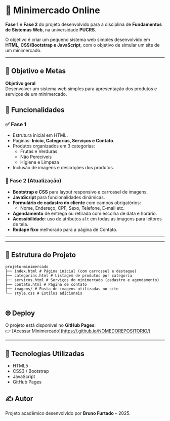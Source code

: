# 🛒 Minimercado Online

**Fase 1** e **Fase 2** do projeto desenvolvido para a disciplina de **Fundamentos de Sistemas Web**, na universidade **PUCRS**.  

O objetivo é criar um pequeno sistema web simples desenvolvido em **HTML, CSS/Bootstrap e JavaScript**, com o objetivo de simular um site de um minimercado.


---

## 🎯 Objetivo e Metas

**Objetivo geral**  
Desenvolver um sistema web simples para apresentação dos produtos e serviços de um minimercado.

## 🚀 Funcionalidades

### ✅ Fase 1
- Estrutura inicial em HTML.
- Páginas: **Início, Categorias, Serviços e Contato**.
- Produtos organizados em 3 categorias:
  - Frutas e Verduras
  - Não Perecíveis
  - Higiene e Limpeza
- Inclusão de imagens e descrições dos produtos.

### 🎨 Fase 2 (Atualização)
- **Bootstrap e CSS** para layout responsivo e carrossel de imagens.
- **JavaScript** para funcionalidades dinâmicas.
- **Formulário de cadastro do cliente** com campos obrigatórios:
  - Nome, Endereço, CPF, Sexo, Telefone, E-mail etc.
- **Agendamento** de entrega ou retirada com escolha de data e horário.
- **Acessibilidade**: uso de atributos `alt` em todas as imagens para leitores de tela.
- **Rodapé fixo** melhorado para a página de Contato.

---
  
---

## 📂 Estrutura do Projeto
```
projeto-minimercado
├── index.html # Página inicial (com carrossel e destaque)
├── categorias.html # Listagem de produtos por categoria
├── servicos.html # Serviços do minimercado (cadastro e agendamento)
├── contato.html # Página de contato
├── imagens/ # Pasta de imagens utilizadas no site
└── style.css # Estilos adicionais


```
## 🌐 Deploy

O projeto está disponível no **GitHub Pages**:  
👉 [Acessar Minimercado][(https://.github.io/NOMEDOREPOSITORIO/)](https://ybrunofurtado.github.io/projeto-minimercado/)

---

## 📌 Tecnologias Utilizadas
- HTML5
- CSS3 / Bootstrap
- JavaScript
- GitHub Pages
  
## ✍️ Autor

Projeto acadêmico desenvolvido por **Bruno Furtado** – 2025.


